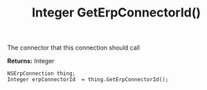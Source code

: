 ﻿---
uid: crmscript_ref_NSErpConnection_GetErpConnectorId
title: Integer GetErpConnectorId()
intellisense: NSErpConnection.GetErpConnectorId
keywords: NSErpConnection, GetErpConnectorId
so.topic: reference
---

The connector that this connection should call

**Returns:** Integer


```crmscript
NSErpConnection thing;
Integer erpConnectorId  = thing.GetErpConnectorId();
```


